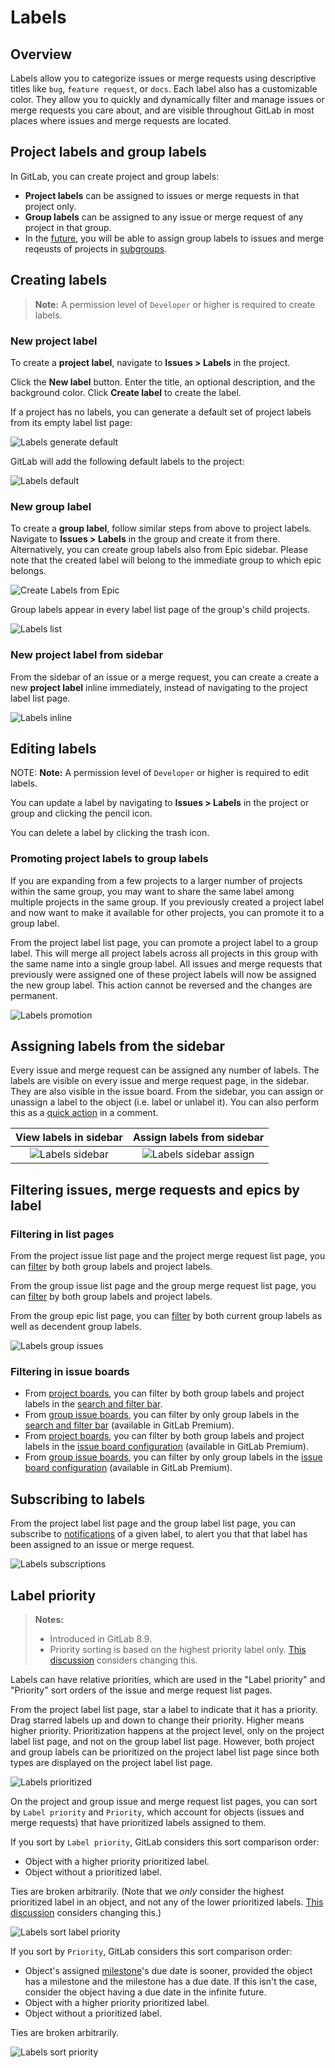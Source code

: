 # Labels

## Overview

Labels allow you to categorize issues or merge requests using descriptive titles like `bug`, `feature request`, or `docs`. Each label also has a customizable color. They allow you to quickly and dynamically filter and manage issues or merge requests you care about, and are visible throughout GitLab in most places where issues and merge requests are located.

## Project labels and group labels

In GitLab, you can create project and group labels:

- **Project labels** can be assigned to issues or merge requests in that project only. 
- **Group labels** can be assigned to any issue or merge request of any project in that group. 
- In the [future](https://gitlab.com/gitlab-org/gitlab-ce/issues/40915), you will be able to assign group labels to issues and merge reqeusts of projects in [subgroups](../group/subgroups/index.md).

## Creating labels

>**Note:**
A permission level of `Developer` or higher is required to create labels.

### New project label

To create a **project label**, navigate to **Issues > Labels** in the project.

Click the **New label** button. Enter the title, an optional description, and the background color. Click **Create label** to create the label.

If a project has no labels, you can generate a default set of project labels from its empty label list page:

![Labels generate default](img/labels_generate_default.png)

GitLab will add the following default labels to the project:

![Labels default](img/labels_default.png)

### New group label

To create a **group label**, follow similar steps from above to project labels. Navigate to **Issues > Labels** in the group and create it from there.
Alternatively, you can create group labels also from Epic sidebar. Please note that the created label will belong to the immediate group to which epic belongs.

![Create Labels from Epic](img/labels_epic_sidebar.png) 

Group labels appear in every label list page of the group's child projects.

![Labels list](img/labels_list.png)

### New project label from sidebar

From the sidebar of an issue or a merge request, you can create a create a new **project label** inline immediately, instead of navigating to the project label list page.

![Labels inline](img/new_label_from_sidebar.gif)

## Editing labels

NOTE: **Note:**
A permission level of `Developer` or higher is required to edit labels.

You can update a label by navigating to **Issues > Labels** in the project or group and clicking the pencil icon.

You can delete a label by clicking the trash icon.

### Promoting project labels to group labels

If you are expanding from a few projects to a larger number of projects within the same group, you may want to share the same label among multiple projects in the same group. If you previously created a project label and now want to make it available for other projects, you can promote it to a group label.

From the project label list page, you can promote a project label to a group label. This will merge all project labels across all projects in this group with the same name into a single group label. All issues and merge requests that previously were assigned one of these project labels will now be assigned the new group label. This action cannot be reversed and the changes are permanent.

![Labels promotion](img/labels_promotion.png)

## Assigning labels from the sidebar

Every issue and merge request can be assigned any number of labels. The labels are visible on every issue and merge request page, in the sidebar. They are also visible in the issue board. From the sidebar, you can assign or unassign a label to the object (i.e. label or unlabel it). You can also perform this as a [quick action](quick_actions.md) in a comment.

| View labels in sidebar | Assign labels from sidebar |
|:---:|:---:|
| ![Labels sidebar](img/labels_sidebar.png) | ![Labels sidebar assign](img/labels_sidebar_assign.png) |

## Filtering issues, merge requests and epics by label

### Filtering in list pages

From the project issue list page and the project merge request list page, you can [filter](../search/index.md#issues-and-merge-requests) by both group labels and project labels.

From the group issue list page and the group merge request list page, you can [filter](../search/index.md#issues-and-merge-requests) by both group labels and project labels.

From the group epic list page, you can [filter](../search/index.md#issues-and-merge-requests) by both current group labels as well as decendent group labels.

![Labels group issues](img/labels_group_issues.png)

### Filtering in issue boards

- From [project boards](issue_board.md), you can filter by both group labels and project labels in the [search and filter bar](../search/index.md#issue-boards).
- From [group issue boards](issue_board.md#group-issue-boards), you can filter by only group labels in the [search and filter bar](../search/index.md#issue-boards) (available in GitLab Premium).
- From [project boards](issue_board.md), you can filter by both group labels and project labels in the [issue board configuration](issue_board.md#board-with-configuration) (available in GitLab Premium).
- From [group issue boards](issue_board.md#group-issue-boards), you can filter by only group labels in the [issue board configuration](issue_board.md#board-with-configuration) (available in GitLab Premium).

## Subscribing to labels

From the project label list page and the group label list page, you can subscribe to [notifications](../../workflow/notifications.md) of a given label, to alert you that that label has been assigned to an issue or merge request.

![Labels subscriptions](img/labels_subscriptions.png)

## Label priority

>**Notes:**
>
> - Introduced in GitLab 8.9.
> - Priority sorting is based on the highest priority label only. [This discussion](https://gitlab.com/gitlab-org/gitlab-ce/issues/18554) considers changing this.

Labels can have relative priorities, which are used in the "Label priority" and "Priority" sort orders of the issue and merge request list pages.

From the project label list page, star a label to indicate that it has a priority. Drag starred labels up and down to change their priority. Higher means higher priority. Prioritization happens at the project level, only on the project label list page, and not on the group label list page. However, both project and group labels can be prioritized on the project label list page since both types are displayed on the project label list page.

![Labels prioritized](img/labels_prioritized.png)

On the project and group issue and merge request list pages, you can sort by `Label priority` and `Priority`, which account for objects (issues and merge requests) that have prioritized labels assigned to them.

If you sort by `Label priority`, GitLab considers this sort comparison order:

- Object with a higher priority prioritized label.
- Object without a prioritized label.

Ties are broken arbitrarily. (Note that we _only_ consider the highest prioritized label in an object, and not any of the lower prioritized labels. [This discussion](https://gitlab.com/gitlab-org/gitlab-ce/issues/18554) considers changing this.)

![Labels sort label priority](img/labels_sort_label_priority.png)

If you sort by `Priority`, GitLab considers this sort comparison order:

- Object's assigned [milestone](milestones/index.md)'s due date is sooner, provided the object has a milestone and the milestone has a due date. If this isn't the case, consider the object having a due date in the infinite future.
- Object with a higher priority prioritized label.
- Object without a prioritized label.

Ties are broken arbitrarily.

![Labels sort priority](img/labels_sort_priority.png)
